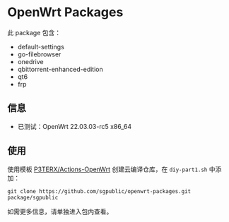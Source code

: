 # OpenWrt Packages

此 package 包含：

+ default-settings
+ go-filebrowser
+ onedrive
+ qbittorrent-enhanced-edition
+ qt6
+ frp

## 信息

+ 已测试：OpenWrt 22.03.03-rc5 x86_64

## 使用

使用模板 [P3TERX/Actions-OpenWrt](https://github.com/P3TERX/Actions-OpenWrt) 创建云编译仓库，在 `diy-part1.sh` 中添加：

```shell
git clone https://github.com/sgpublic/openwrt-packages.git package/sgpublic
```

如需更多信息，请单独进入包内查看。
